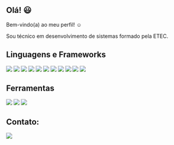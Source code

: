 ## Olá! :smiley:
Bem-vindo(a) ao meu perfil! :relaxed:

Sou técnico em desenvolvimento de sistemas formado pela ETEC.


## Linguagens e Frameworks
<p>
 <img src=https://img.shields.io/badge/C%23-46434f?&logo=c-sharp&logoColor=white/>
 <img src= https://img.shields.io/badge/.NET-46434f?&logo=.net&logoColor=white/>
  <img src=https://img.shields.io/badge/PHP-46434f?&logo=php&logoColor=white/>
  <img src=https://img.shields.io/badge/Laravel-46434f?&logo=laravel&logoColor=white/>
 <img src=https://img.shields.io/badge/MySQL-46434f?&logo=mysql&logoColor=white/>
 <img src=https://img.shields.io/badge/HTML5-46434f?&logo=html5&logoColor=white/>
  <img src=https://img.shields.io/badge/CSS3-46434f?&logo=css3&logoColor=white/>
 <img src=https://img.shields.io/badge/JavaScript-46434f?&logo=javascript&logoColor=black/>
 <img src=https://img.shields.io/badge/Bootstrap-46434f?&logo=bootstrap&logoColor=white/>
 <img src=https://img.shields.io/badge/Ionic-46434f?&logo=ionic&logoColor=white/>
 <img src=https://img.shields.io/badge/React-46434f?&logo=react&logoColor=61DAFB/>
 </p>

## Ferramentas
<p>
 <img src=https://img.shields.io/badge/Adobe%20Photoshop-46434f?&logo=Adobe%20Photoshop&logoColor=black/>
 <img src=https://img.shields.io/badge/Adobe%20Illustrator-46434f?&logo=adobe%20illustrator&logoColor=white/>
 <img src= https://img.shields.io/badge/Figma-46434f?&logo=figma&logoColor=white/>
 

 </p>
 
## Contato:
<p>
  <a href="https://www.linkedin.com/in/lincoln-vinícius/">
     <img src=https://img.shields.io/badge/LinkedIn-46434f?&logo=linkedin&logoColor=white/>
  </a>
</p>

